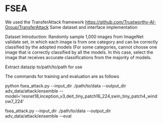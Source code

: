 # FSEA
We used the TransferAttack framework https://github.com/Trustworthy-AI-Group/TransferAttack Same dataset and interface implementation

Dataset Introduction: Randomly sample 1,000 images from ImageNet validate set, in which each image is from one category and can be correctly classified by the adopted models (For some categories,  cannot choose one image that is correctly classified by all the models. In this case, select the image that receives accurate classifications from the majority of models.

Extract datazip to/path/to/path for use

The commands for training and evaluation are as follows

python fsea_attack.py --input_dir ./path/to/data --output_dir adv_data/attack/ensemble --model='resnet18,inception_v3,deit_tiny_patch16_224,swin_tiny_patch4_window7_224'

fsea_attack.py --input_dir ./path/to/data --output_dir adv_data/attack/ensemble --eval
